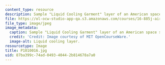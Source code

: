 ```yaml
---
content_type: resource
description: Sample "Liquid Cooling Garment" layer of an American space suit
file: https://ol-ocw-studio-app-qa.s3.amazonaws.com/courses/16-885j-aircraft-systems-engineering-fall-2005/87ba399c74ad049340442b814678a7a0_P1010016.jpg
file_type: image/jpeg
image_metadata:
  caption: Sample "Liquid Cooling Garment" layer of an American space suit
  credit: 'Credit: Image courtesy of MIT OpenCourseWare.'
  image-alt: Liquid cooling layer.
resourcetype: Image
title: P1010016.jpg
uid: 87ba399c-74ad-0493-4044-2b814678a7a0
---
```

